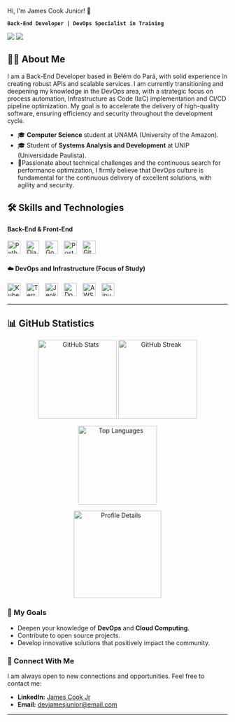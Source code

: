 Hi, I'm James Cook Junior! 👋

**`Back-End Developer | DevOps Specialist in Training`**

<p align="left">
  <a href="https://www.linkedin.com/in/devcook/" target="_blank"><img src="https://img.shields.io/badge/LinkedIn-0077B5?style=for-the-badge&logo=linkedin&logoColor=white" /></a>
  <a href="mailto:devjamesjunior@email.com" target="_blank"><img src="https://img.shields.io/badge/Email-D14836?style=for-the-badge&logo=gmail&logoColor=white" /></a>
</p>

## 👨‍💻 About Me

I am a Back-End Developer based in Belém do Pará, with solid experience in creating robust APIs and scalable services. I am currently transitioning and deepening my knowledge in the DevOps area, with a strategic focus on process automation, Infrastructure as Code (IaC) implementation and CI/CD pipeline optimization. My goal is to accelerate the delivery of high-quality software, ensuring efficiency and security throughout the development cycle.

* 🎓 **Computer Science** student at UNAMA (University of the Amazon).
* 🎓 Student of **Systems Analysis and Development** at UNIP (Universidade Paulista).
* 🚀Passionate about technical challenges and the continuous search for performance optimization, I firmly believe that DevOps culture is fundamental for the continuous delivery of excellent solutions, with agility and security.

## 🛠️ Skills and Technologies

<h4> Back-End & Front-End</h4>
<p align="left">
  <a href="https://www.python.org" target="_blank" title="Python">
    <img align="left" alt="Python" width="30px" style="padding-right: 10px;" src="https://cdn.jsdelivr.net/gh/devicons/devicon@latest/icons/python/python-original.svg" />
  </a>
  <a href="https://www.djangoproject.com/" target="_blank" title="Django">
    <img align="left" alt="Django" width="30px" style="padding-right: 10px;" src="https://cdn.jsdelivr.net/gh/devicons/devicon@latest/icons/django/django-plain.svg" />
  </a>
  <a href="https://go.dev/" target="_blank" title="Go">
    <img align="left" alt="Go" width="30px" style="padding-right: 10px;" src="https://cdn.jsdelivr.net/gh/devicons/devicon@latest/icons/go/go-original-wordmark.svg" />
  </a>
  <a href="https://www.postgresql.org" target="_blank" title="PostgreSQL (SQL )">
    <img align="left" alt="PostgreSQL (SQL)" width="30px" style="padding-right: 10px;" src="https://cdn.jsdelivr.net/gh/devicons/devicon@latest/icons/postgresql/postgresql-original.svg" />
  </a>
  <a href="https://git-scm.com/" target="_blank" title="Git">
    <img align="left" alt="Git" width="30px" style="padding-right: 10px;" src="https://cdn.jsdelivr.net/gh/devicons/devicon@latest/icons/git/git-original.svg" />
  </a>
</p>
<br/><br/>

<h4>☁️ DevOps and Infrastructure (Focus of Study)</h4>
<p align="left">
  <a href="https://kubernetes.io" target="_blank" title="Kubernetes">
    <img align="left" alt="Kubernetes" width="30px" style="padding-right: 10px;" src="https://cdn.jsdelivr.net/gh/devicons/devicon@latest/icons/kubernetes/kubernetes-plain.svg" />
  </a>
  <a href="https://www.terraform.io" target="_blank" title="Terraform">
    <img align="left" alt="Terraform" width="30px" style="padding-right: 10px;" src="https://cdn.jsdelivr.net/gh/devicons/devicon@latest/icons/terraform/terraform-original.svg" />
  </a>
  <a href="https://www.jenkins.io" target="_blank" title="Jenkins">
    <img align="left" alt="Jenkins" width="30px" style="padding-right: 10px;" src="https://cdn.jsdelivr.net/gh/devicons/devicon@latest/icons/jenkins/jenkins-original.svg" />
  </a>
  <a href="https://www.docker.com/" target="_blank" title="Docker">
    <img align="left" alt="Docker" width="30px" style="padding-right: 10px;" src="https://cdn.jsdelivr.net/gh/devicons/devicon@latest/icons/docker/docker-original.svg" />
  </a>
  <a href="https://aws.amazon.com" target="_blank" title="Amazon Web Services">
    <img align="left" alt="AWS" width="30px" style="padding-right: 10px;" src="https://cdn.jsdelivr.net/gh/devicons/devicon@latest/icons/amazonwebservices/amazonwebservices-original-wordmark.svg" />
  </a>
  <a href="https://www.linux.org/" target="_blank" title="Linux">
    <img align="left" alt="Linux" width="30px" style="padding-right: 10px;" src="https://cdn.jsdelivr.net/gh/devicons/devicon@latest/icons/linux/linux-original.svg" />
  </a>
</p>
<br/><br/>

---


## 📊 GitHub Statistics

<p align="center">
  <img src="https://github-readme-stats.vercel.app/api?username=JamesCookDev&show_icons=true&theme=tokyonight&count_private=true" alt="GitHub Stats" height="180"/>
  <img src="https://github-readme-streak-stats.demolab.com/?user=JamesCookDev&theme=tokyonight" alt="GitHub Streak" height="180"/>
</p>

<p align="center">
  <img src="https://github-readme-stats.vercel.app/api/top-langs/?username=JamesCookDev&layout=compact&theme=tokyonight&langs_count=8" alt="Top Languages" height="180"/>
</p>

<p align="center">
  <img src="https://github-profile-summary-cards.vercel.app/api/cards/profile-details?username=JamesCookDev&theme=tokyonight" alt="Profile Details" height="200"/>
</p>



### 🚀 My Goals

*   Deepen your knowledge of **DevOps** and **Cloud Computing**.
*   Contribute to open source projects.
* Develop innovative solutions that positively impact the community.
  
### 🤝 Connect With Me

I am always open to new connections and opportunities. Feel free to contact me:

*   **LinkedIn:** [James Cook Jr](https://www.linkedin.com/in/devcook/ )
*   **Email:** devjamesjunior@email.com

---
